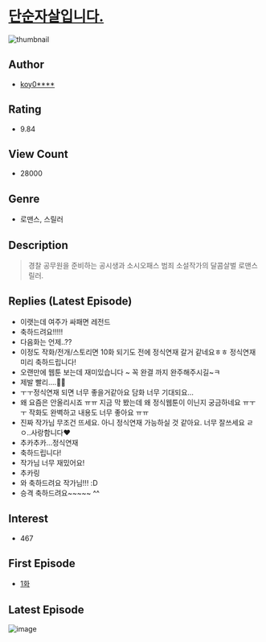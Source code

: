 # [단순자살입니다.](https://comic.naver.com/bestChallenge/list?titleId=792063)
![thumbnail](https://image-comic.pstatic.net/user_contents_data/challenge_comic/2022/03/31/303886/thumbnail_202x1640434332d_da2f_4f7b_a58d_aac947c00c65_00004064.JPEG)

## Author
- [koy0****](https://comic.naver.com/artistTitle?id=303886)

## Rating
- 9.84

## View Count
- 28000

## Genre
- 로맨스, 스릴러

## Description
> 경찰 공무원을 준비하는 공시생과 소시오패스 범죄 소설작가의 달콤살벌 로맨스릴러.

## Replies (Latest Episode)
- 이랫는데 여주가 싸패면 레전드
- 축하드려요!!!!!
- 다음화는 언제..??
- 이정도 작화/전개/스토리면 10화 되기도 전에 정식연재 갈거 같네요ㅎㅎ 정식연재 미리 축하드립니다!
- 오랜만에 웹툰 보는데 재미있습니다 ~ 꼭 완결 까지 완주해주시길~ㅋ
- 제발 빨리….🙏🏻
- ㅜㅜ정식연재 되면 너무 좋을거같아요 담화 너무 기대되요...
- 왜 요즘은 안올리시죠 ㅠㅠ 지금 막 봤는데 왜 정식웹툰이 이닌지 궁금하네요 ㅠㅜㅜ 작화도 완벽하고 내용도 너무 좋아요 ㅠㅠ
- 진짜 작가님 무조건 뜨세요. 아니 정식연재 가능하실 것 같아요. 너무 잘쓰세요 ㄹㅇ..사랑함니다❤️
- 추카추카...정식연재
- 축하드립니다!
- 작가님 너무 재밌어요!
- 추카링
- 와 축하드려요 작가님!!! :D
- 승격 축하드려요~~~~~ ^^

## Interest
- 467

## First Episode
- [1화](https://comic.naver.com/bestChallenge/detail?titleId=792063&no=1)

## Latest Episode
![image](https://image-comic.pstatic.net/user_contents_data/challenge_comic/2022/03/31/303886/upload_7363726472931271782.jpeg)
